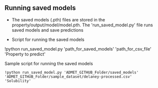 
## Running saved models

- The saved models (.pth) files are stored in the property/output/model/model.pth. The 'run_saved_model.py' file runs saved models and save predictions

- Script for running the saved models

!python run_saved_model.py 'path_for_saved_models' 'path_for_csv_file' 'Property to predict'

Sample script for running the saved models

```
!python run_saved_model.py 'ADMET_GITHUB_Folder/saved_models' 'ADMET_GITHUB_Folder/sample_dataset/delaney-processed.csv' 'Solubility'

```
